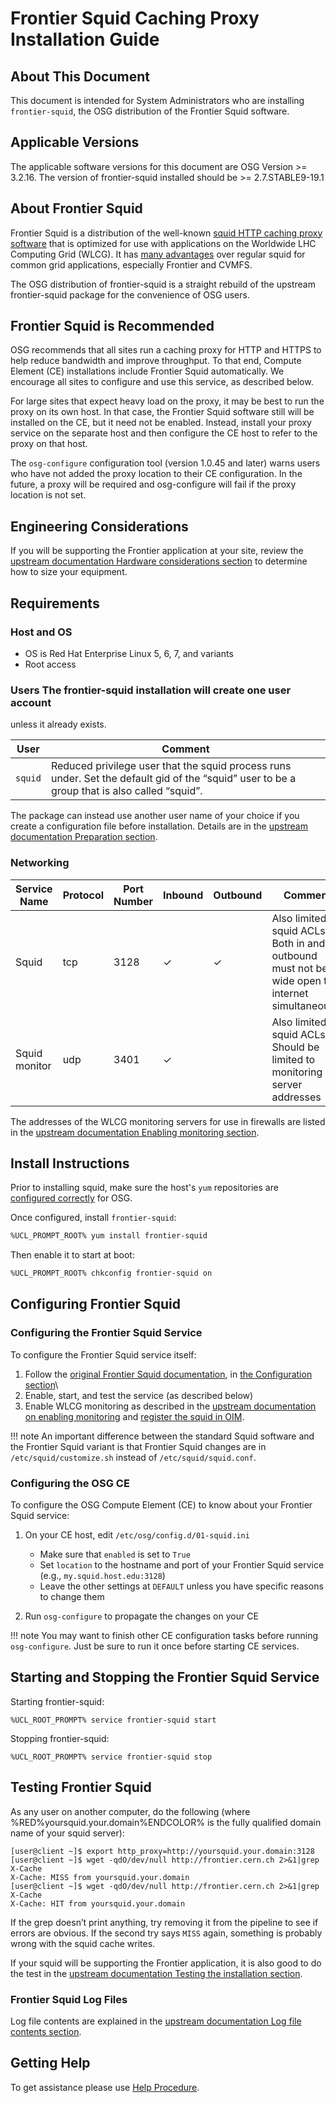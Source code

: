 Frontier Squid Caching Proxy Installation Guide
===============================================

<span class="twiki-macro TOC" depth="3"></span>

## About This Document

This document is intended for System Administrators who are installing
`frontier-squid`, the OSG distribution of the Frontier Squid software.

## Applicable Versions

The applicable software versions for this document are OSG Version >=
3.2.16. The version of frontier-squid installed should be >= 2.7.STABLE9-19.1

## About Frontier Squid

Frontier Squid is a distribution of the well-known [squid HTTP caching
proxy software](http://squid-cache.org) that is optimized for use with
applications on the Worldwide LHC Computing Grid (WLCG). It has [many
advantages](https://twiki.cern.ch/twiki/bin/view/Frontier/InstallSquid#Why_use_frontier_squid_instead_o)
over regular squid for common grid applications, especially Frontier and
CVMFS.

The OSG distribution of frontier-squid is a straight rebuild of the
upstream frontier-squid package for the convenience of OSG users.

## Frontier Squid is Recommended

OSG recommends that all sites run a caching proxy for HTTP and HTTPS to
help reduce bandwidth and improve throughput. To that end, Compute
Element (CE) installations include Frontier Squid automatically. We
encourage all sites to configure and use this service, as described
below.

For large sites that expect heavy load on the proxy, it may be best to
run the proxy on its own host. In that case, the Frontier Squid software
still will be installed on the CE, but it need not be enabled. Instead,
install your proxy service on the separate host and then configure the
CE host to refer to the proxy on that host.

The `osg-configure` configuration tool (version 1.0.45 and later) warns
users who have not added the proxy location to their CE configuration.
In the future, a proxy will be required and osg-configure will fail if
the proxy location is not set.

## Engineering Considerations

If you will be supporting the Frontier application at your site, review
the [upstream documentation Hardware considerations
section](https://twiki.cern.ch/twiki/bin/view/Frontier/InstallSquid#Hardware)
to determine how to size your equipment.

## Requirements

### Host and OS
-   OS is Red Hat Enterprise Linux 5, 6, 7, and variants
-   Root access

### Users The frontier-squid installation will create one user account
unless it already exists.

| User    |  Comment  | 
| ------- |  -------  |
| `squid` | Reduced privilege user that the squid process runs under. Set the default gid of the “squid” user to be a group that is also called “squid”. | 

The package can instead use another user name of your choice if you
create a configuration file before installation. Details are in the
[upstream documentation Preparation
section](https://twiki.cern.ch/twiki/bin/view/Frontier/InstallSquid#Preparation).

### Networking

| Service Name | Protocol | Port Number | Inbound | Outbound | Comment  |
| ------------ | -------  | ----------  | ------- | -------- | -------- |
| Squid        | tcp      | 3128        | ✓       | ✓        | Also limited in squid ACLs. Both in and outbound must not be wide open to internet simultaneously |
| Squid monitor | udp     | 3401        | ✓       |          | Also limited in squid ACLs. Should be limited to monitoring server addresses |


The addresses of the WLCG monitoring servers for use in firewalls are
listed in the [upstream documentation Enabling monitoring
section](https://twiki.cern.ch/twiki/bin/view/Frontier/InstallSquid#Enabling_monitoring).

## Install Instructions 

Prior to installing squid, make sure the host's `yum` repositories are [configured correctly](../Common/yum.md) for OSG.

Once configured, install `frontier-squid`:
```bash
%UCL_PROMPT_ROOT% yum install frontier-squid
```

Then enable it to start at boot:
```bash
%UCL_PROMPT_ROOT% chkconfig frontier-squid on
```

## Configuring Frontier Squid

### Configuring the Frontier Squid Service

To configure the Frontier Squid service itself:

1.  Follow the [original Frontier Squid
    documentation](https://twiki.cern.ch/twiki/bin/view/Frontier/InstallSquid),
    in [the Configuration
    section](https://twiki.cern.ch/twiki/bin/view/Frontier/InstallSquid#Configuration)\\
2.  Enable, start, and test the service (as described below)
3.  Enable WLCG monitoring as described in the [upstream documentation
    on enabling
    monitoring](https://twiki.cern.ch/twiki/bin/view/Frontier/InstallSquid#Enabling_monitoring)
    and [register the squid in
    OIM](https://twiki.cern.ch/twiki/bin/view/LCG/WLCGSquidRegistration#OIM).

!!! note
    An important difference between the standard Squid
    software and the Frontier Squid variant is that Frontier Squid
    changes are in `/etc/squid/customize.sh` instead of
    `/etc/squid/squid.conf`.

### Configuring the OSG CE

To configure the OSG Compute Element (CE) to know about your Frontier
Squid service:

1.  On your CE host, edit `/etc/osg/config.d/01-squid.ini`
    -   Make sure that `enabled` is set to `True`
    -   Set `location` to the hostname and port of your Frontier Squid
        service (e.g., `my.squid.host.edu:3128`)
    -   Leave the other settings at `DEFAULT` unless you have specific
        reasons to change them

2.  Run `osg-configure` to propagate the changes on your CE

!!! note
    You may want to finish other CE configuration tasks before running
    `osg-configure`. Just be sure to run it once before starting CE services.

## Starting and Stopping the Frontier Squid Service

Starting frontier-squid:

```
%UCL_ROOT_PROMPT% service frontier-squid start
```

Stopping frontier-squid:

```
%UCL_ROOT_PROMPT% service frontier-squid stop
```

## Testing Frontier Squid

As any user on another computer, do the following (where
%RED%yoursquid.your.domain%ENDCOLOR% is
the fully qualified domain name of your squid server):

```
[user@client ~]$ export http_proxy=http://yoursquid.your.domain:3128
[user@client ~]$ wget -qdO/dev/null http://frontier.cern.ch 2>&1|grep X-Cache
X-Cache: MISS from yoursquid.your.domain
[user@client ~]$ wget -qdO/dev/null http://frontier.cern.ch 2>&1|grep X-Cache
X-Cache: HIT from yoursquid.your.domain
```

If the grep doesn’t print anything, try removing it from the pipeline to
see if errors are obvious. If the second try says `MISS` again, something
is probably wrong with the squid cache writes.

If your squid will be supporting the Frontier application, it is also
good to do the test in the [upstream documentation Testing the
installation
section](https://twiki.cern.ch/twiki/bin/view/Frontier/InstallSquid#Testing_the_installation).

### Frontier Squid Log Files

Log file contents are explained in the [upstream documentation Log file
contents section](https://twiki.cern.ch/twiki/bin/view/Frontier/InstallSquid#Log_file_contents).

## Getting Help 
To get assistance please use [Help Procedure](HelpProcedure).
